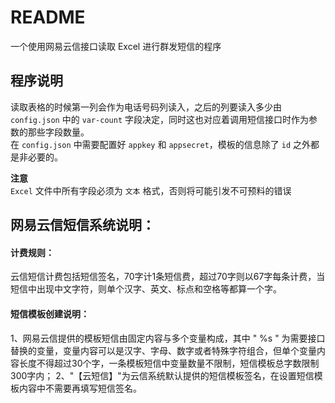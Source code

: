 # README
 一个使用网易云信接口读取 Excel 进行群发短信的程序

## 程序说明
 读取表格的时候第一列会作为电话号码列读入，之后的列要读入多少由 `config.json` 中的 `var-count` 字段决定，同时这也对应着调用短信接口时作为参数的那些字段数量。  
 在 `config.json` 中需要配置好 `appkey` 和 `appsecret`，模板的信息除了 `id` 之外都是非必要的。

 **注意**  
 `Excel` 文件中所有字段必须为 `文本` 格式，否则将可能引发不可预料的错误

## 网易云信短信系统说明：

#### 计费规则：
 云信短信计费包括短信签名，70字计1条短信费，超过70字则以67字每条计费，当短信中出现中文字符，则单个汉字、英文、标点和空格等都算一个字。

#### 短信模板创建说明：
 1、网易云信提供的模板短信由固定内容与多个变量构成，其中 " %s " 为需要接口替换的变量，变量内容可以是汉字、字母、数字或者特殊字符组合，但单个变量内容长度不得超过30个字，一条模板短信中变量数量不限制，短信模板总字数限制300字内；
 2、"【云短信】"为云信系统默认提供的短信模板签名，在设置短信模板内容中不需要再填写短信签名。
